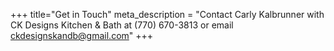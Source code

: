 +++
title="Get in Touch"
meta_description = "Contact Carly Kalbrunner with CK Designs Kitchen & Bath at (770) 670-3813 or email ckdesignskandb@gmail.com"
+++